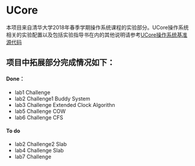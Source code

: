 # UCore

本项目来自清华大学2018年春季学期操作系统课程的实验部分。UCore操作系统相关的实验配置以及包括实验指导书在内的其他说明请参考[UCore操作系统基准源代码](https://github.com/chyyuu/ucore_os_lab)

## 项目中拓展部分完成情况如下：

#### Done：

- lab1 Challenge
- lab2 Challenge1 Buddy System
- lab3 Challenge Extended Clock Algorithn
- lab5 Challenge COW
- lab6 Challenge CFS

#### To do

- lab2 Challenge2 Slab
- lab4 Challenge Slab
- lab7 Challenge